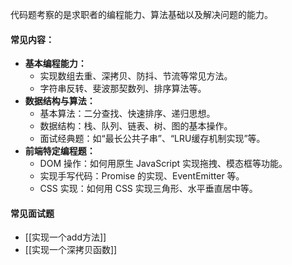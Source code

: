代码题考察的是求职者的编程能力、算法基础以及解决问题的能力。
#### 常见内容：

- **基本编程能力：**
    - 实现数组去重、深拷贝、防抖、节流等常见方法。
    - 字符串反转、斐波那契数列、排序算法等。
- **数据结构与算法：**
    - 基本算法：二分查找、快速排序、递归思想。
    - 数据结构：栈、队列、链表、树、图的基本操作。
    - 面试经典题：如“最长公共子串”、“LRU缓存机制实现”等。
- **前端特定编程题：**
    - DOM 操作：如何用原生 JavaScript 实现拖拽、模态框等功能。
    - 实现手写代码：Promise 的实现、EventEmitter 等。
    - CSS 实现：如何用 CSS 实现三角形、水平垂直居中等。
#### 常见面试题
- [[实现一个add方法]]
- [[实现一个深拷贝函数]]